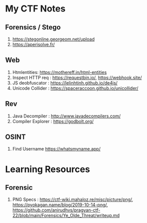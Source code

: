 # My CTF Notes


## Forensics / Stego
1. https://stegonline.georgeom.net/upload
2. https://aperisolve.fr/

## Web
1. Htmlentities: https://mothereff.in/html-entities
2. Inspect HTTP req : https://requestbin.io/, https://webhook.site/
3. JS deobfuscator : https://lelinhtinh.github.io/de4js/
4. Unicode Collider : https://spaceraccoon.github.io/unicollider/

## Rev
1. Java Decompiler : http://www.javadecompilers.com/
2. Compiler Explorer : https://godbolt.org/

## OSINT
1. Find Username https://whatsmyname.app/

# Learning Resources

## Forensic
1. PNG Specs : https://ctf-wiki.mahaloz.re/misc/picture/png/, https://pyokagan.name/blog/2019-10-14-png/, https://github.com/anirudhvs/pragyan-ctf-22/blob/main/Forensics/Ye_Olde_Threat/writeup.md
